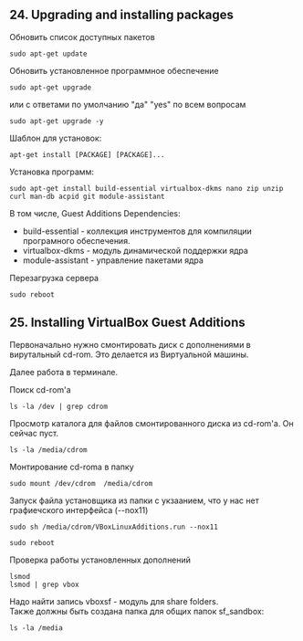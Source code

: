 ## 24. Upgrading and installing packages

Обновить список доступных пакетов  

    sudo apt-get update

Обновить установленное программное обеспечение  

    sudo apt-get upgrade

или с ответами по умолчанию "да" "yes" по всем вопросам

    sudo apt-get upgrade -y

Шаблон для установок:  

    apt-get install [PACKAGE] [PACKAGE]...  

Установка программ:  

    sudo apt-get install build-essential virtualbox-dkms nano zip unzip curl man-db acpid git module-assistant

В том числе, Guest Additions Dependencies:   

- build-essential - коллекция инструментов для компиляции програмного обеспечения.  
- virtualbox-dkms - модуль динамической поддержки ядра  
- module-assistant - управление пакетами ядра

Перезагрузка сервера  

    sudo reboot

## 25. Installing VirtualBox Guest Additions

Первоначально нужно смонтировать диск с дополнениями в вирутальный cd-rom. Это делается из Виртуальной машины.  

Далее работа в терминале.  

Поиск cd-rom'a

    ls -la /dev | grep cdrom

Просмотр каталога для файлов смонтированного диска из cd-rom'a. Он сейчас пуст.

    ls -la /media/cdrom

Монтирование cd-roma в папку

    sudo mount /dev/cdrom  /media/cdrom

Запуск файла установщика из папки с укзаанием, что у нас нет графиечского интерфейса (--nox11)

    sudo sh /media/cdrom/VBoxLinuxAdditions.run --nox11

    sudo reboot

Проверка работы установленных дополнений  

    lsmod
    lsmod | grep vbox

Надо найти запись vboxsf - модуль для share folders.  
Также должны быть создана папка для общих папок sf_sandbox:  

    ls -la /media

## 







